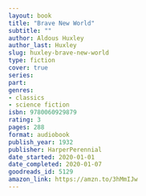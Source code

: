 ```yaml
---
layout: book
title: "Brave New World"
subtitle: ""
author: Aldous Huxley
author_last: Huxley
slug: huxley-brave-new-world
type: fiction
cover: true
series: 
part: 
genres:
- classics
- science fiction
isbn: 9780060929879
rating: 3
pages: 288
format: audiobook
publish_year: 1932
publisher: HarperPerennial
date_started: 2020-01-01
date_completed: 2020-01-07
goodreads_id: 5129
amazon_link: https://amzn.to/3hMmIJw
---
```

